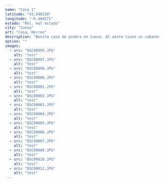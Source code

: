 ```yaml
---
name: "Casa 1"
latitude: "43.548150"
longitude: "-6.469171"
estado: "Rel. mal estado"
city: "Cueva"
art: "Casa, Horreo"
description: "Bonita casa de piedra en Cueva. Al oeste tiene un cabanón con varios árboles, un horreo y un horno de leña. Preciosas vistas sobre la playa de cueva."
option: ""
images:
  - src: "DSC08995.JPG"
    alt: "test"
  - src: "DSC08997.JPG"
    alt: "test"
  - src: "DSC08998.JPG"
    alt: "test"
  - src: "DSC09000.JPG"
    alt: "test"
  - src: "DSC09001.JPG"
    alt: "test"
  - src: "DSC09002.JPG"
    alt: "test"
  - src: "DSC09003.JPG"
    alt: "test"  
  - src: "DSC09004.JPG"
    alt: "test"
  - src: "DSC09005.JPG"
    alt: "test"
  - src: "DSC09006.JPG"
    alt: "test"
  - src: "DSC09007.JPG"
    alt: "test"
  - src: "DSC09009.JPG"
    alt: "test"
  - src: "DSC09010.JPG"
    alt: "test"
  - src: "DSC09012.JPG"
    alt: "test"   
---
```

